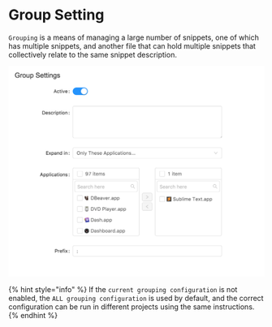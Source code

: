 # Group Setting

`Grouping` is a means of managing a large number of snippets, one of which has multiple snippets, and another file that can hold multiple snippets that collectively relate to the same snippet description.

![](../.gitbook/assets/image%20%2814%29.png)

{% hint style="info" %}
If the `current grouping configuration` is not enabled, the `ALL grouping configuration` is used by default, and the correct configuration can be run in different projects using the same instructions.
{% endhint %}

